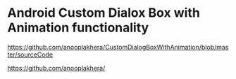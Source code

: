
# Android Custom Dialox Box with Animation functionality 

https://github.com/anooplakhera/CustomDialogBoxWithAnimation/blob/master/sourceCode

https://github.com/anooplakhera/
